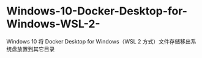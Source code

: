 # Windows-10-Docker-Desktop-for-Windows-WSL-2-
Windows 10 将 Docker Desktop for Windows（WSL 2 方式）文件存储移出系统盘放置到其它目录
